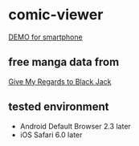 # comic-viewer

[DEMO for smartphone](http://creamsoda2015.github.io/comic-viewer/ "DEMO")  

## free manga data from
[Give My Regards to Black Jack](http://mangaonweb.com/satoshuho/download/ "Give My Regards to Black Jack")

## tested environment

+ Android Default Browser 2.3 later
+ iOS Safari 6.0 later
